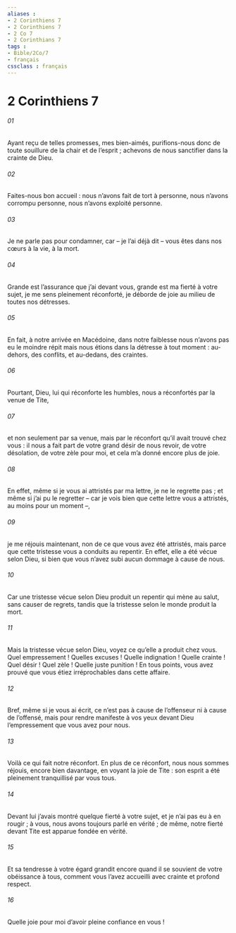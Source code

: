 ```yaml
---
aliases : 
- 2 Corinthiens 7
- 2 Corinthiens 7
- 2 Co 7
- 2 Corinthians 7
tags : 
- Bible/2Co/7
- français
cssclass : français
---
```


# 2 Corinthiens 7

###### 01
Ayant reçu de telles promesses, mes bien-aimés, purifions-nous donc de toute souillure de la chair et de l’esprit ; achevons de nous sanctifier dans la crainte de Dieu.
###### 02
Faites-nous bon accueil : nous n’avons fait de tort à personne, nous n’avons corrompu personne, nous n’avons exploité personne.
###### 03
Je ne parle pas pour condamner, car – je l’ai déjà dit – vous êtes dans nos cœurs à la vie, à la mort.
###### 04
Grande est l’assurance que j’ai devant vous, grande est ma fierté à votre sujet, je me sens pleinement réconforté, je déborde de joie au milieu de toutes nos détresses.
###### 05
En fait, à notre arrivée en Macédoine, dans notre faiblesse nous n’avons pas eu le moindre répit mais nous étions dans la détresse à tout moment : au-dehors, des conflits, et au-dedans, des craintes.
###### 06
Pourtant, Dieu, lui qui réconforte les humbles, nous a réconfortés par la venue de Tite,
###### 07
et non seulement par sa venue, mais par le réconfort qu’il avait trouvé chez vous : il nous a fait part de votre grand désir de nous revoir, de votre désolation, de votre zèle pour moi, et cela m’a donné encore plus de joie.
###### 08
En effet, même si je vous ai attristés par ma lettre, je ne le regrette pas ; et même si j’ai pu le regretter – car je vois bien que cette lettre vous a attristés, au moins pour un moment –,
###### 09
je me réjouis maintenant, non de ce que vous avez été attristés, mais parce que cette tristesse vous a conduits au repentir. En effet, elle a été vécue selon Dieu, si bien que vous n’avez subi aucun dommage à cause de nous.
###### 10
Car une tristesse vécue selon Dieu produit un repentir qui mène au salut, sans causer de regrets, tandis que la tristesse selon le monde produit la mort.
###### 11
Mais la tristesse vécue selon Dieu, voyez ce qu’elle a produit chez vous. Quel empressement ! Quelles excuses ! Quelle indignation ! Quelle crainte ! Quel désir ! Quel zèle ! Quelle juste punition ! En tous points, vous avez prouvé que vous étiez irréprochables dans cette affaire.
###### 12
Bref, même si je vous ai écrit, ce n’est pas à cause de l’offenseur ni à cause de l’offensé, mais pour rendre manifeste à vos yeux devant Dieu l’empressement que vous avez pour nous.
###### 13
Voilà ce qui fait notre réconfort. En plus de ce réconfort, nous nous sommes réjouis, encore bien davantage, en voyant la joie de Tite : son esprit a été pleinement tranquillisé par vous tous.
###### 14
Devant lui j’avais montré quelque fierté à votre sujet, et je n’ai pas eu à en rougir ; à vous, nous avons toujours parlé en vérité ; de même, notre fierté devant Tite est apparue fondée en vérité.
###### 15
Et sa tendresse à votre égard grandit encore quand il se souvient de votre obéissance à tous, comment vous l’avez accueilli avec crainte et profond respect.
###### 16
Quelle joie pour moi d’avoir pleine confiance en vous !
